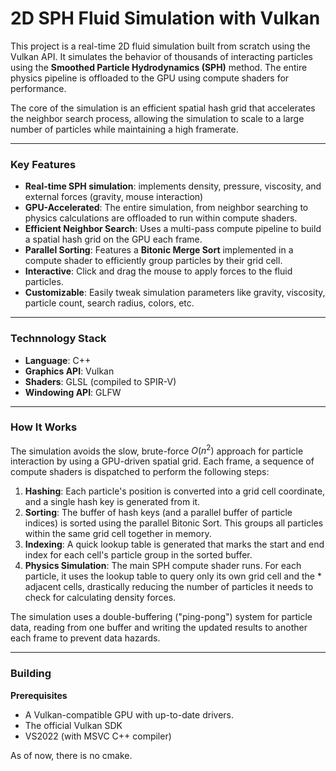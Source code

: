# 2D SPH Fluid Simulation with Vulkan

This project is a real-time 2D fluid simulation built from scratch using the Vulkan API. It simulates the behavior of thousands of interacting particles using the **Smoothed Particle Hydrodynamics (SPH)** method. The entire physics pipeline is offloaded to the GPU using compute shaders for performance.

The core of the simulation is an efficient spatial hash grid that accelerates the neighbor search process, allowing the  simulation to scale to a large number of particles while maintaining a high framerate.

___
### Key Features
* **Real-time SPH simulation**: implements density, pressure, viscosity, and external forces (gravity, mouse interaction)
* **GPU-Accelerated**: The entire simulation, from neighbor searching to physics calculations are offloaded to run within compute shaders.
* **Efficient Neighbor Search**: Uses a multi-pass compute pipeline to build a spatial hash grid on the GPU each frame.
* **Parallel Sorting**: Features a **Bitonic Merge Sort** implemented in a compute shader to efficiently group particles by their grid cell.
* **Interactive**: Click and drag the mouse to apply forces to the fluid particles.
* **Customizable**: Easily tweak simulation parameters like gravity, viscosity, particle count, search radius, colors, etc.

___

### Technnology Stack
* **Language**: C++
* **Graphics API**: Vulkan
* **Shaders**: GLSL (compiled to SPIR-V)
* **Windowing API**: GLFW
___

### How It Works
The simulation avoids the slow, brute-force $O(n^2)$ approach for particle interaction by using a GPU-driven spatial grid. Each frame, a sequence of compute shaders is dispatched to perform the following steps:
1. **Hashing**: Each particle's position is converted into a grid cell coordinate, and a single hash key is generated from it.
2. **Sorting**: The buffer of hash keys (and a parallel buffer of particle indices) is sorted using the parallel Bitonic Sort. This groups all particles within the same grid cell together in memory.
3. **Indexing**: A quick lookup table is generated that marks the start and end index for each cell's particle group in the sorted buffer.
4. **Physics Simulation**: The main SPH compute shader runs. For each particle, it uses the lookup table to query only its own grid cell and the * adjacent cells, drastically reducing the number of particles it needs to check for calculating density forces.

The simulation uses a double-buffering ("ping-pong") system for particle data, reading from one buffer and writing the updated results to another each frame to prevent data hazards.

___
### Building
**Prerequisites**
* A Vulkan-compatible GPU with up-to-date drivers.
* The official Vulkan SDK
* VS2022 (with MSVC C++ compiler)


As of now, there is no cmake.